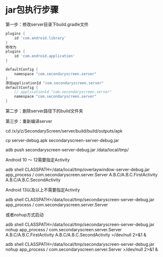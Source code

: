 # jar包执行步骤

第一步：修改server目录下build.gradle文件

```groovy
plugins {
    id 'com.android.library'
}
修改为
plugins {
    id 'com.android.application'
}
```

```groovy
defaultConfig {
    namespace "com.secondaryscreen.server"
}
添加applicationId "com.secondaryscreen.server"
defaultConfig {
    // applicationId "com.secondaryscreen.server"
    namespace "com.secondaryscreen.server"
}
```

第二步：删除server路径下的build文件夹

第三步：重新编译server

cd /x/y/z/SecondaryScreen/server/build/build/outputs/apk

cp server-debug.apk secondaryscreen-server-debug.jar

adb push secondaryscreen-server-debug.jar /data/local/tmp/

Android 10 ～ 12需要指定Activity

adb shell CLASSPATH=/data/local/tmp/overlaywindow-server-debug.jar app_process / com.secondaryscreen.server.Server A.B.C/A.B.C.FirstActivity A.B.C/A.B.C.SecondActivity

Android 13以及以上不需要指定Activity

adb shell CLASSPATH=/data/local/tmp/secondaryscreen-server-debug.jar app_process / com.secondaryscreen.server.Server

或者nohup方式启动

adb shell CLASSPATH=/data/local/tmp/secondaryscreen-server-debug.jar nohup app_process / com.secondaryscreen.server.Server A.B.C/A.B.C.FirstActivity A.B.C/A.B.C.SecondActivity >/dev/null 2>&1 &

adb shell CLASSPATH=/data/local/tmp/secondaryscreen-server-debug.jar nohup app_process / com.secondaryscreen.server.Server >/dev/null 2>&1 &
